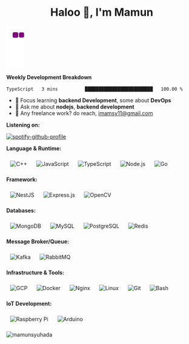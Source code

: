 <h1 align="center">Haloo 👋, I'm Mamun</h1>

![snake gif](https://github.com/mamunsyuhada/mamunsyuhada/blob/output/github-contribution-grid-snake.gif)

**Weekly Development Breakdown**
<!--START_SECTION:waka-->

```text
TypeScript   3 mins          █████████████████████████   100.00 %
```

<!--END_SECTION:waka-->

- 🌱 Focus learning **backend Development**, some about **DevOps**
- 💬 Ask me about **nodejs**, **backend development**
- 💼 Any freelance work? do reach, imamsy11@gmail.com

**Listening on:**

[![spotify-github-profile](https://spotify-github-profile.vercel.app/api/view?uid=312ddx5jjiclp25vnoyggc5fqtf4&cover_image=true&theme=novatorem&bar_color=53b14f&bar_color_cover=true)](https://github.com/kittinan/spotify-github-profile)

**Language & Runtime:**
<div align="left">
<img style="margin: 10px" src="https://profilinator.rishav.dev/skills-assets/cplusplus-original.svg" alt="C++" height="50" />  
<img style="margin: 10px" src="https://profilinator.rishav.dev/skills-assets/javascript-original.svg" alt="JavaScript" height="50" />
<img style="margin: 10px" src="https://profilinator.rishav.dev/skills-assets/typescript-original.svg" alt="TypeScript" height="50" />
<img style="margin: 10px" src="https://profilinator.rishav.dev/skills-assets/nodejs-original-wordmark.svg" alt="Node.js" height="50" />
<img style="margin: 10px" src="https://profilinator.rishav.dev/skills-assets/go-original.svg" alt="Go" height="50" />  
</div>

**Framework:**
<div align="left">
<img style="margin: 10px" src="https://profilinator.rishav.dev/skills-assets/nestjs.svg" alt="NestJS" height="50" />
<img style="margin: 10px" src="https://profilinator.rishav.dev/skills-assets/express-original-wordmark.svg" alt="Express.js" height="50" />
<img style="margin: 10px" src="https://profilinator.rishav.dev/skills-assets/opencv-icon.svg" alt="OpenCV" height="50" />
</div>

**Databases:**
<div align="left">
<img style="margin: 10px" src="https://profilinator.rishav.dev/skills-assets/mongodb-original-wordmark.svg" alt="MongoDB" height="50" />
<img style="margin: 10px" src="https://profilinator.rishav.dev/skills-assets/mysql-original-wordmark.svg" alt="MySQL" height="50" />
<img style="margin: 10px" src="https://profilinator.rishav.dev/skills-assets/postgresql-original-wordmark.svg" alt="PostgreSQL" height="50" />
<img style="margin: 10px" src="https://profilinator.rishav.dev/skills-assets/redis-original-wordmark.svg" alt="Redis" height="50" />
</div>

**Message Broker/Queue:**
<div align="left">
<img style="margin: 10px" src="https://profilinator.rishav.dev/skills-assets/apache_kafka-icon.svg" alt="Kafka" height="50" />
<img style="margin: 10px" src="https://profilinator.rishav.dev/skills-assets/rabbitmq-icon.svg" alt="RabbitMQ" height="50" />
</div>

**Infrastructure & Tools:**
<div align="left">  
<img style="margin: 10px" src="https://profilinator.rishav.dev/skills-assets/google_cloud-icon.svg" alt="GCP" height="50" />
<img style="margin: 10px" src="https://profilinator.rishav.dev/skills-assets/docker-original-wordmark.svg" alt="Docker" height="50" /> 
<img style="margin: 10px" src="https://profilinator.rishav.dev/skills-assets/nginx-original.svg" alt="Nginx" height="50" />
<img style="margin: 10px" src="https://profilinator.rishav.dev/skills-assets/linux-original.svg" alt="Linux" height="50" />
<img style="margin: 10px" src="https://profilinator.rishav.dev/skills-assets/git-scm-icon.svg" alt="Git" height="50" />
<img style="margin: 10px" src="https://profilinator.rishav.dev/skills-assets/gnu_bash-icon.svg" alt="Bash" height="50" />
</div>

**IoT Development:**
<div align="left">  
<img style="margin: 10px" src="https://profilinator.rishav.dev/skills-assets/raspberrypi.png" alt="Raspberry Pi" height="50" />
<img style="margin: 10px" src="https://profilinator.rishav.dev/skills-assets/arduino.png" alt="Arduino" height="50" />
</div>

<p align="left"> <img src="https://komarev.com/ghpvc/?username=mamunsyuhada" alt="mamunsyuhada" /> </p>
